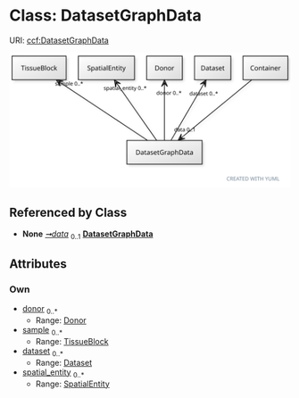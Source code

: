 
# Class: DatasetGraphData



URI: [ccf:DatasetGraphData](http://purl.org/ccf/DatasetGraphData)


[![img](images/DatasetGraphData.svg)](images/DatasetGraphData.svg)

## Referenced by Class

 *  **None** *[➞data](container__data.md)*  <sub>0..1</sub>  **[DatasetGraphData](DatasetGraphData.md)**

## Attributes


### Own

 * [donor](donor.md)  <sub>0..\*</sub>
     * Range: [Donor](Donor.md)
 * [sample](sample.md)  <sub>0..\*</sub>
     * Range: [TissueBlock](TissueBlock.md)
 * [dataset](dataset.md)  <sub>0..\*</sub>
     * Range: [Dataset](Dataset.md)
 * [spatial_entity](spatial_entity.md)  <sub>0..\*</sub>
     * Range: [SpatialEntity](SpatialEntity.md)
